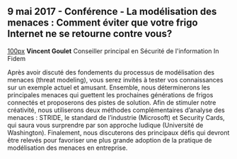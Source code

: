 ## 9 mai 2017 - Conférence - La modélisation des menaces : Comment éviter que votre frigo Internet ne se retourne contre vous?

[100px](image:VincentGoulet100PX.jpg "wikilink") **Vincent Goulet**
Conseiller principal en Sécurité de l'information
In Fidem

Après avoir discuté des fondements du processus de modélisation des
menaces (threat modeling), vous serez invités à tester vos connaissances
sur un exemple actuel et amusant. Ensemble, nous déterminerons les
principales menaces qui guettent les prochaines générations de frigos
connectés et proposerons des pistes de solution.
Afin de stimuler notre créativité, nous utiliserons deux méthodes
complémentaires d’analyse des menaces : STRIDE, le standard de
l’industrie (Microsoft) et Security Cards, qui saura vous surprendre
par son approche ludique (Université de Washington). Finalement, nous
discuterons des principaux défis qui devront être relevés pour favoriser
une plus grande adoption de la pratique de modélisation des menaces en
entreprise.
